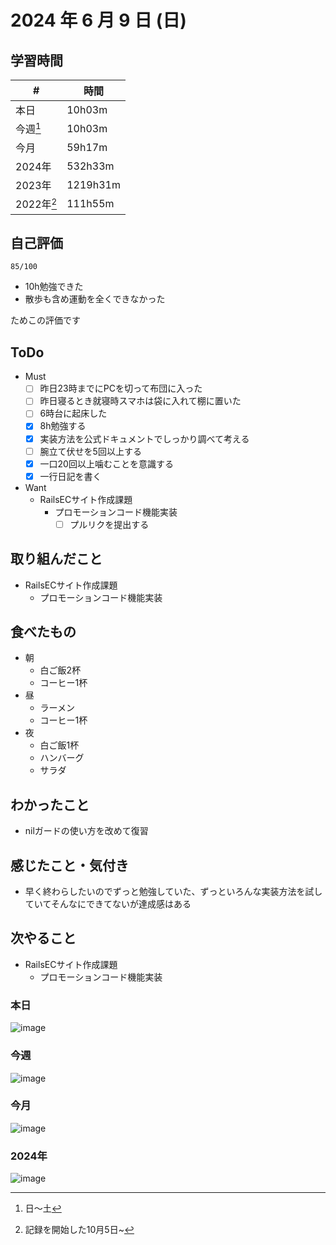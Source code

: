 # 2024 年 6 月 9 日 (日)

## 学習時間
| #          | 時間     |
| ---------- | -------- |
| 本日       | 10h03m   |
| 今週[^1]   | 10h03m   |
| 今月       | 59h17m   |
| 2024年     | 532h33m  |
| 2023年     | 1219h31m |
| 2022年[^2] | 111h55m  |

## 自己評価
```
85/100
```
- 10h勉強できた
- 散歩も含め運動を全くできなかった

ためこの評価です

## ToDo
- Must
  - [ ] 昨日23時までにPCを切って布団に入った
  - [ ] 昨日寝るとき就寝時スマホは袋に入れて棚に置いた
  - [ ] 6時台に起床した
  - [x] 8h勉強する
  - [x] 実装方法を公式ドキュメントでしっかり調べて考える
  - [ ] 腕立て伏せを5回以上する
  - [x] 一口20回以上噛むことを意識する
  - [x] 一行日記を書く
- Want
  - RailsECサイト作成課題
    - プロモーションコード機能実装
      - [ ] プルリクを提出する

## 取り組んだこと
- RailsECサイト作成課題
  - プロモーションコード機能実装

## 食べたもの
- 朝
  - 白ご飯2杯
  - コーヒー1杯
- 昼
  - ラーメン
  - コーヒー1杯
- 夜
  - 白ご飯1杯
  - ハンバーグ
  - サラダ

## わかったこと
- nilガードの使い方を改めて復習

## 感じたこと・気付き
- 早く終わらしたいのでずっと勉強していた、ずっといろんな実装方法を試していてそんなにできてないが達成感はある

## 次やること
- RailsECサイト作成課題
  - プロモーションコード機能実装

### 本日
![image](https://github.com/nil-ramuda/daily_report/assets/94735931/e0eef2f3-7808-425b-acf5-253774ae8cd0)

### 今週
![image](https://github.com/nil-ramuda/daily_report/assets/94735931/5fb83c5f-b9a3-454e-8c0f-879c68a58a1a)

### 今月
![image](https://github.com/nil-ramuda/daily_report/assets/94735931/16ad4a85-0ae5-4c6c-89de-6a01b72d634d)

### 2024年
![image](https://github.com/nil-ramuda/daily_report/assets/94735931/36670318-bd4b-4349-86fd-7324ed8cbb99)


[^1]: 日〜土
[^2]: 記録を開始した10月5日~
